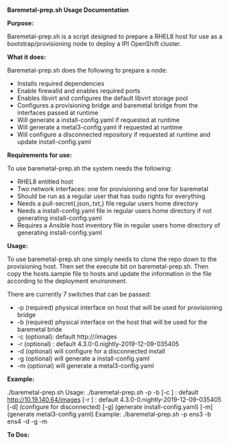 **Baremetal-prep.sh Usage Documentation**

**Purpose:**

Baremetal-prep.sh is a script designed to prepare a RHEL8 host for use as a bootstrap/provisioning node to deploy a IPI OpenShift cluster.

**What it does:**

Baremetal-prep.sh does the following to prepare a node:

- Installs required dependencies
- Enable firewalld and enables required ports
- Enables libvirt and configures the default libvirt storage pool
- Configures a provisioning bridge and baremetal bridge from the interfaces passed at runtime
- Will generate a install-config.yaml if requested at runtime
- Will generate a metal3-config.yaml if requested at runtime
- Will configure a disconnected repository if requested at runtime and update install-config.yaml

**Requirements for use:**

To use baremetal-prep.sh the system needs the following:

- RHEL8 entitled host
- Two network interfaces: one for provisioning and one for baremetal
- Should be run as a regular user that has sudo rights for everything
- Needs a pull-secret\{.json,.txt,\} file regular users home directory
- Needs a install-config.yaml file in regular users home directory if not generating install-config.yaml
- Requires a Ansible host inventory file in regular users home directory of generating install-config.yaml

**Usage:**

To use baremetal-prep.sh one simply needs to clone the repo down to the provisioning host.  Then set the execute bit on baremetal-prep.sh.  Then copy the hosts.sample file to hosts and update the information in the file according to the deployment environment.

There are currently 7 switches that can be passed:

- -p <nic> (required) physical interface on host that will be used for provisioning bridge
- -b <nic> (required) physical interface on the host that will be used for the baremetal bride
- -c <cache url> (optional): default http://<deploy host ip>/images
- -r <release> (optional) : default 4.3.0-0.nightly-2019-12-09-035405
- -d (optional) will configure for a disconnected install
- -g (optional) will generate a install-config.yaml
- -m (optional) will generate a metal3-config.yaml

**Example:**

./baremetal-prep.sh 
Usage: 
         ./baremetal-prep.sh
           -p <provisioning interface>
           -b <baremetal interface>
           [-c <cache url>] : default http://10.19.140.64/images
           [-r <release>] : default 4.3.0-0.nightly-2019-12-09-035405
           [-d] (configure for disconnected)
           [-g] (generate install-config.yaml)
           [-m] (generate metal3-config.yaml)
Example: ./baremetal-prep.sh -p ens3 -b ens4 -d -g -m

**To Dos:**
